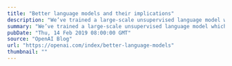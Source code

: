 ```yaml
---
title: "Better language models and their implications"
description: "We’ve trained a large-scale unsupervised language model which generates coherent paragraphs of text, achieves state-of-the-art performance on many language modeling benchmarks, and performs rudimentary reading comprehension, machine translation, question answering, and summarization—all without task-specific training."
summary: "We’ve trained a large-scale unsupervised language model which generates coherent paragraphs of text, achieves state-of-the-art performance on many language modeling benchmarks, and performs rudimentary reading comprehension, machine translation, question answering, and summarization—all without task-specific training."
pubDate: "Thu, 14 Feb 2019 08:00:00 GMT"
source: "OpenAI Blog"
url: "https://openai.com/index/better-language-models"
thumbnail: ""
---
```


